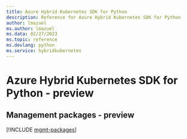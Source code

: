 ```yaml
---
title: Azure Hybrid Kubernetes SDK for Python
description: Reference for Azure Hybrid Kubernetes SDK for Python
author: lmazuel
ms.author: lmazuel
ms.data: 02/27/2023
ms.topic: reference
ms.devlang: python
ms.service: hybridkubernetes
---
```

# Azure Hybrid Kubernetes SDK for Python - preview

## Management packages - preview
[!INCLUDE [mgmt-packages](hybrid-kubernetes-mgmt-index.md)]